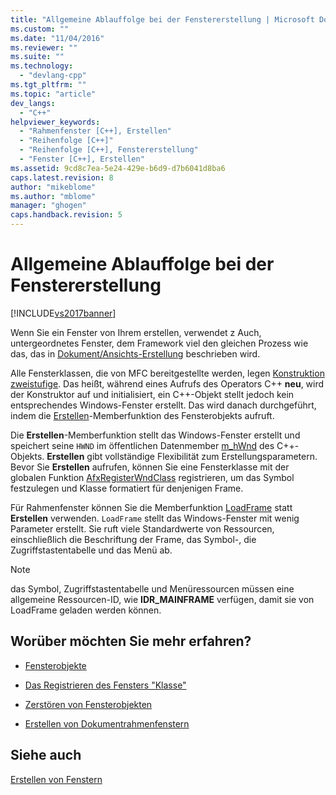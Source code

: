 ```yaml
---
title: "Allgemeine Ablauffolge bei der Fenstererstellung | Microsoft Docs"
ms.custom: ""
ms.date: "11/04/2016"
ms.reviewer: ""
ms.suite: ""
ms.technology: 
  - "devlang-cpp"
ms.tgt_pltfrm: ""
ms.topic: "article"
dev_langs: 
  - "C++"
helpviewer_keywords: 
  - "Rahmenfenster [C++], Erstellen"
  - "Reihenfolge [C++]"
  - "Reihenfolge [C++], Fenstererstellung"
  - "Fenster [C++], Erstellen"
ms.assetid: 9cd8c7ea-5e24-429e-b6d9-d7b6041d8ba6
caps.latest.revision: 8
author: "mikeblome"
ms.author: "mblome"
manager: "ghogen"
caps.handback.revision: 5
---
```

# Allgemeine Ablauffolge bei der Fenstererstellung
[!INCLUDE[vs2017banner](../assembler/inline/includes/vs2017banner.md)]

Wenn Sie ein Fenster von Ihrem erstellen, verwendet z Auch, untergeordnetes Fenster, dem Framework viel den gleichen Prozess wie das, das in [Dokument\/Ansichts\-Erstellung](../mfc/document-view-creation.md) beschrieben wird.  
  
 Alle Fensterklassen, die von MFC bereitgestellte werden, legen [Konstruktion zweistufige](../mfc/one-stage-and-two-stage-construction-of-objects.md).  Das heißt, während eines Aufrufs des Operators C\+\+ **neu**, wird der Konstruktor auf und initialisiert, ein C\+\+\-Objekt stellt jedoch kein entsprechendes Windows\-Fenster erstellt.  Das wird danach durchgeführt, indem die [Erstellen](../Topic/CWnd::Create.md)\-Memberfunktion des Fensterobjekts aufruft.  
  
 Die **Erstellen**\-Memberfunktion stellt das Windows\-Fenster erstellt und speichert seine `HWND` im öffentlichen Datenmember [m\_hWnd](../Topic/CWnd::m_hWnd.md) des C\+\+\-Objekts.  **Erstellen** gibt vollständige Flexibilität zum Erstellungsparametern.  Bevor Sie **Erstellen** aufrufen, können Sie eine Fensterklasse mit der globalen Funktion [AfxRegisterWndClass](../Topic/AfxRegisterWndClass.md) registrieren, um das Symbol festzulegen und Klasse formatiert für denjenigen Frame.  
  
 Für Rahmenfenster können Sie die Memberfunktion [LoadFrame](../Topic/CFrameWnd::LoadFrame.md) statt **Erstellen** verwenden.  `LoadFrame` stellt das Windows\-Fenster mit wenig Parameter erstellt.  Sie ruft viele Standardwerte von Ressourcen, einschließlich die Beschriftung der Frame, das Symbol\-, die Zugriffstastentabelle und das Menü ab.  
  
> [!NOTE]
>  das Symbol, Zugriffstastentabelle und Menüressourcen müssen eine allgemeine Ressourcen\-ID, wie **IDR\_MAINFRAME** verfügen, damit sie von LoadFrame geladen werden können.  
  
## Worüber möchten Sie mehr erfahren?  
  
-   [Fensterobjekte](../mfc/window-objects.md)  
  
-   [Das Registrieren des Fensters "Klasse"](../mfc/registering-window-classes.md)  
  
-   [Zerstören von Fensterobjekten](../mfc/destroying-window-objects.md)  
  
-   [Erstellen von Dokumentrahmenfenstern](../mfc/creating-document-frame-windows.md)  
  
## Siehe auch  
 [Erstellen von Fenstern](../mfc/creating-windows.md)